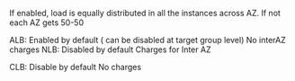 If enabled, load is equally distributed in all the instances across AZ. If not each AZ gets 50-50

ALB:
	Enabled by default ( can be disabled at target group level) 
	No interAZ charges
NLB:
	Disabled by default
	Charges for Inter AZ

CLB:
	Disable by default 
	No charges
	  